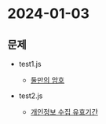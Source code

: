 # 2024-01-03
## 문제
* test1.js 
    * [둘만의 암호](https://school.programmers.co.kr/learn/courses/30/lessons/155652)

* test2.js
    * [개인정보 수집 유효기간](https://school.programmers.co.kr/learn/courses/30/lessons/150370) 